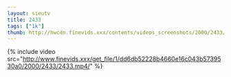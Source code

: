 ```yaml
--- 
layout: sieutv
title: 2433
tags: ["1k"]
thumb: http://hwcdn.finevids.xxx/contents/videos_screenshots/2000/2433/preview.mp4.jpg
---
```

{% include video src="http://www.finevids.xxx/get_file/1/dd6db52228b4660e16c043b5739530a0/2000/2433/2433.mp4/" %} 
